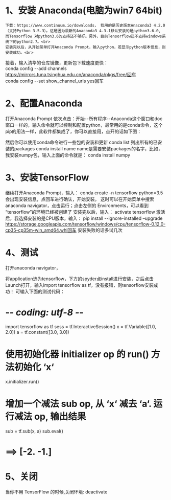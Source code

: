 # 1、安装 Anaconda(电脑为win7 64bit)
    下载：https://www.continuum.io/downloads， 我用的是历史版本Anaconda3 4.2.0（支持Python 3.5.3）。这是因为最新的Anaconda3 4.3.1默认安装的是python3.6.0, 而Tensorflow 对python3.6的支持还不够好。另外，目前Tensorflow还不支持windows系统下的python2.7。<br>
    安装完以后，从开始菜单打开Anaconda Prompt，输入python，若显示python版本信息，则安装成功。<br>
接着，输入清华的仓库镜像，更新包下载速度更快：<br>
conda config --add channels https://mirrors.tuna.tsinghua.edu.cn/anaconda/pkgs/free/回车<br>
conda config --set show_channel_urls yes回车<br>
# 2、配置Anaconda
打开Anaconda Prompt
依次点击：开始--所有程序--Anaconda这个窗口和doc窗口一样的，输入命令就可以控制和配置python，最常用的是conda命令，这个pip的用法一样，此软件都集成了，你可以直接用，点开的话如下图：
 
然后你可以使用conda命令进行一些包的安装和更新
conda list
列出所有的已安装的packages
conda install name
name是需要安装packages的名字，比如，我安装numpy包，输入上面的命令就是：
conda install numpy
 
# 3、安装TensorFlow
继续打开Anaconda Prompt，输入：
conda create -n tensorflow python=3.5
会出现安装信息，点回车进行确认，开始安装。
这时可以在开始菜单中搜索 anaconda navigator，点击运行；点击左侧的 Environments，可以看到 “tensorflow”的环境已经被创建了
安装完以后，输入：
activate tensorflow
激活后，我选择安装的是CPU版本，输入：
pip install --ignore-installed –upgrade https://storage.googleapis.com/tensorflow/windows/cpu/tensorflow-0.12.0-cp35-cp35m-win_amd64.whl回车
安装失败的话多试几次
 
# 4、测试
打开anaconda navigator，
 
将application选为tensorflow，下方的spyder点install进行安装，之后点击Launch打开，输入import tensorflow as tf，没有报错，则tensorflow安装成功！
可输入下面的测试代码：
# -*- coding: utf-8 -*-
import tensorflow as tf
sess = tf.InteractiveSession()
x = tf.Variable([1.0, 2.0])
a = tf.constant([3.0, 3.0])
# 使用初始化器 initializer op 的 run() 方法初始化 ‘x‘ 
x.initializer.run()
 
# 增加一个减法 sub op, 从 ‘x‘ 减去 ‘a‘. 运行减法 op, 输出结果 
sub = tf.sub(x, a)
sub.eval()
# ==> [-2. -1.]  
 
# 5、关闭
当你不用 TensorFlow 的时候,关闭环境:
  deactivate

